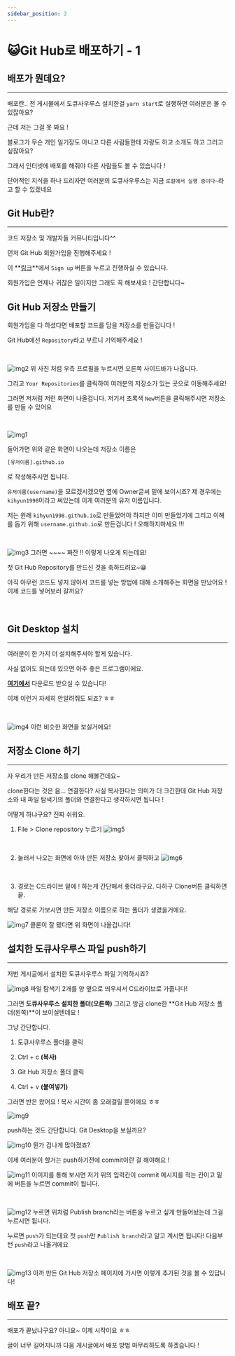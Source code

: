 ```yaml
---
sidebar_position: 2
---
```


# 😺Git Hub로 배포하기 - 1

## 배포가 뭔데요?
---

배포란.. 전 게시물에서 도큐사우루스 설치한걸 `yarn start`로 실행하면 여러분은 볼 수 있잖아요?

근데 저는 그걸 못 봐요 !

블로그가 무슨 개인 일기장도 아니고 다른 사람들한테 자랑도 하고 소개도 하고 그러고 싶잖아요?

그래서 인터넷에 배포를 해줘야 다른 사람들도 볼 수 있습니다 !

단어적인 지식을 하나 드리자면 여러분의 도큐사우루스는 지금 `로컬에서 실행 중이다~`라고 할 수 있겠네요


## Git Hub란?
---

코드 저장소 및 개발자들 커뮤니티입니다^^

먼저 Git Hub 회원가입을 진행해주세요 !

이 **[링크](https://github.com/)**에서 `Sign up` 버튼을 누르고 진행하실 수 있습니다.

회원가입은 언제나 귀찮은 일이지만 그래도 꼭 해보세요 ! 간단합니다~

## Git Hub 저장소 만들기

회원가입을 다 하셨다면 배포할 코드를 담을 저장소를 만들겁니다 !

Git Hub에선 `Repository`라고 부르니 기억해주세요 !

<br/>

![img2](./img/image2.png)
위 사진 처럼 우측 프로필을 누르시면 오른쪽 사이드바가 나옵니다.

그리고 `Your Repositories`를 클릭하여 여러분의 저장소가 있는 곳으로 이동해주세요!

그러면 저처럼 저런 화면이 나올겁니다. 저기서 초록색 `New`버튼을 클릭해주시면 저장소를 만들 수 있어요

<br/>

![img1](./img/image1.png)

들어가면 위와 같은 화면이 나오는데 저장소 이름은
```bash title='저장소 이름'
[유저이름].github.io
```
로 작성해주시면 됩니다.

`유저이름(username)`을 모르겠시겠으면 옆에 Owner글씨 밑에 보이시죠?
제 경우에는 `kihyun1998`이라고 써있는데 이게 여러분의 유저 이름입니다.

저는 원래 `kihyun1998.github.io`로 만들었어야 하지만 이미 만들었기에 그리고 이해를 돕기 위해 `username.github.io`로 만든겁니다 ! 오해하지마세요 !!!

<br/>

![img3](./img/image3.png)
그러면 ~~~~ 짜잔 !! 이렇게 나오게 되는데요! 

첫 Git Hub Repository를 만드신 것을 축하드려요~😀

아직 아무런 코드도 넣지 않아서 코드를 넣는 방법에 대해 소개해주는 화면을 만났어요 ! 이제 코드를 넣어보러 갈까요?



<br/>

## Git Desktop 설치
---

여러분이 한 가지 더 설치해주셔야 할게 있습니다.

사실 없어도 되는데 있으면 아주 좋은 프로그램이에요.

**[여기에서](https://desktop.github.com/)** 다운로드 받으실 수 있습니다!

이제 이런거 자세히 안알려줘도 되죠? ㅎㅎ

<br/>

![img4](./img/image4.png)
이런 비슷한 화면을 보실거에요!

## 저장소 Clone 하기
---

자 우리가 만든 저장소를 clone 해볼건데요~

clone한다는 것은 음... 연결한다? 사실 복사한다는 의미가 더 크긴한데 Git Hub 저장소와 내 파일 탐색기의 폴더와 연결한다고 생각하시면 됩니다 !

어떻게 하냐구요? 진짜 쉬워요.
<br/>

1. File > Clone repository 누르기
![img5](./img/image5.png)
<br/>

2. 눌러서 나오는 화면에 아까 만든 저장소 찾아서 클릭하고
![img6](./img/image6.png)
<br/>

3. 경로는 C드라이브 밑에 ! 하는게 간단해서 좋더라구요. 다하구 Clone버튼 클릭하면 끝.

해당 경로로 가보시면 만든 저장소 이름으로 하는 폴더가 생겼을거에요.
<br/>

![img7](./img/image7.png)
클론이 잘 됐다면 위 화면이 나올겁니다!

## 설치한 도큐사우루스 파일 push하기
---

저번 게시글에서 설치한 도큐사우루스 파일 기억하시죠?
<br/>

![img8](./img/image8.png)
파일 탐색기 2개를 양 옆으로 띄우셔서 C드라이브로 가줍니다!

그러면 **도큐사우루스 설치한 폴더(오른쪽)** 그리고 방금 clone한 **Git Hub 저장소 폴더(왼쪽)**이 보이실텐데요 !

그냥 간단합니다. 

1. 도큐사우루스 폴더를 클릭

2. Ctrl + c **(복사)**

3. Git Hub 저장소 폴더 클릭

4. Ctrl + v **(붙여넣기)**

그러면 반은 왔어요 ! 복사 시간이 좀 오래걸릴 뿐이에요 ㅎㅎ
<br/>

![img9](./img/image9.png)



push하는 것도 간단합니다. Git Desktop을 보실까요?
<br/>

![img10](./img/image10.png)
뭔가 겁나게 많아졌죠?

이제 여러분이 할거는 push하기전에 commit이란 걸 해야해요 !
<br/>

![img11](./img/image11.png)
이미지를 통해 보시면 저기 위의 입력칸이 commit 메시지를 적는 칸이고 밑에 버튼을 누르면 commit이 됩니다.

<br/>

![img12](./img/image12.png)
누르면 위처럼 Publish branch라는 버튼을 누르고 싶게 만들어놨는데 그걸 누르시면 됩니다.

누르면 `push`가 되는데요 첫 `push`만 `Publish branch`라고 알고 계시면 됩니다! 다음부턴 `push`라고 나올거에요

<br/>

![img13](./img/image13.png)
아까 만든 Git Hub 저장소 페이지에 가시면 이렇게 추가된 것을 볼 수 있답니다!

## 배포 끝?
---

배포가 끝났냐구요? 아니요~ 이제 시작이요 ㅎㅎ 

글이 너무 길어지니까 다음 게시글에서 배포 방법 마무리하도록 하겠습니다 !